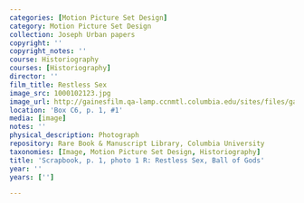 ```yaml
---
categories: [Motion Picture Set Design]
category: Motion Picture Set Design
collection: Joseph Urban papers
copyright: ''
copyright_notes: ''
course: Historiography
courses: [Historiography]
director: ''
film_title: Restless Sex
image_src: 1000102123.jpg
image_url: http://gainesfilm.qa-lamp.ccnmtl.columbia.edu/sites/files/gainesfilm/images/1000102123.jpg
location: 'Box C6, p. 1, #1'
media: [image]
notes: ''
physical_description: Photograph
repository: Rare Book & Manuscript Library, Columbia University
taxonomies: [Image, Motion Picture Set Design, Historiography]
title: 'Scrapbook, p. 1, photo 1 R: Restless Sex, Ball of Gods'
year: ''
years: ['']

---
```


